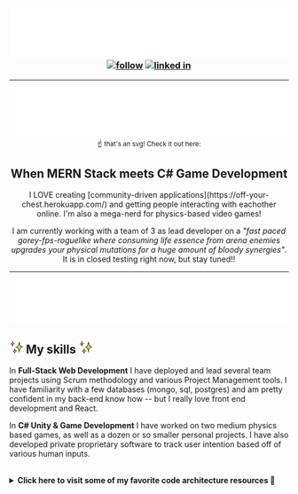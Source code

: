 <!-- 
    SVG's created by Sakiskid with help from https://www.css-tricks.com.

-->


<h3 float="left" align="center">
    <img src="./svg/intro.svg" width="500">
    <br>
    <a href="https://github.com/sakiskid"><img alt="follow" title="Follow on GitHub" src="https://img.shields.io/github/followers/Sakiskid?color=236ad3&labelColor=1155ba&style=for-the-badge&logo=github&label=Follow"/></a>
    <a href="https://www.linkedin.com/in/tyler-smith-atx/"> <img alt="linked in" title="Visit Linked In" src="https://img.shields.io/badge/-gray?style=for-the-badge&logo=linkedin&labelColor=gray&label=LinkedIn"></a>
</h3>

<hr>

<div align="center">

[![Tyler Smith's Portfolio](./svg/projects.svg)](https://sakiskid.github.io/tyler-smith-portfolio/)<br><small>☝ that's an svg! Check it out here: </small>

</div>

<h2 align="center">
    When MERN Stack meets C# Game Development
</h2>

<p align="center">
    I LOVE creating [community-driven applications](https://off-your-chest.herokuapp.com/) and getting people interacting with eachother online. I'm also a mega-nerd for physics-based video games! 
</p>

<p align="center">
    I am currently working with a team of 3 as lead developer on a <i>"fast paced gorey-fps-roguelike where consuming life essence from arena enemies upgrades your physical mutations for a huge amount of bloody synergies"</i>. It is in closed testing right now, but stay tuned!!
</p>

<hr>

<div align="center">
    <img src="./svg/learn.svg">
</div>

<!-- ABOUT MY SKILLS -->
<h2>
    <img src="./svg/sparkles.gif" width="25">
        My skills 
    <img src="./svg/sparkles.gif" width="25">
</h2>
<p>
    In <b>Full-Stack Web Development</b> I have deployed and lead several team projects using Scrum methodology and various Project Management tools. I have familiarity with a few databases (mongo, sql, postgres) and am pretty confident in my back-end know how -- but I really love front end development and React.
</p>
<p>
    In <b>C# Unity & Game Development</b> I have worked on two medium physics based games, as well as a dozen or so smaller personal projects. I have also developed private proprietary software to track user intention based off of various human inputs.
</p>

<br>

<details><summary><b>Click here to visit some of my favorite code architecture resources 🎁</b></summary>
    <br>
    <a href="https://refactoring.guru/">Refactoring.guru</a> - I use this all the time for patterns I need help understanding. Contains the GoF's patterns explained and examples of them for lots of languages, and contains common code smells to avoid.
    <br>
    <br>
    <a href="https://gameprogrammingpatterns.com/">Game Programming Patterns</a> - Rob Nystrom's FREE(😱) book about game programming patterns. Tweaks a lot of the GoF's patterns for game development.
</details>

<br>






<!-- Typing SVG by DenverCoder1 - https://github.com/DenverCoder1/readme-typing-svg -->
<!-- <p align="center">
  <a href="https://github.com/DenverCoder1/readme-typing-svg"><img src="https://readme-typing-svg.herokuapp.com/?lines=Full-stack%20web%20and%20app%20developer;Self-taught%20UI%2FUX%20Designer;10%2B%20years%20of%20coding%20experience;Always%20learning%20new%20things&center=true&width=380&height=45"></a>
</p> -->

<!-- Badges template - https://github.com/badges/shields -->
<!-- YouTube Stats - https://github.com/DenverCoder1/github-readme-youtube-stats -->
<!-- View counter - https://github.com/DenverCoder1/Simple-View-Counter -->


<!-- <img align="center" src="https://cr-ss-service.azurewebsites.net/api/ScreenShot?widget=summary&username=Sakiskid&show-avatar=false&branding=false&width=240&"> -->